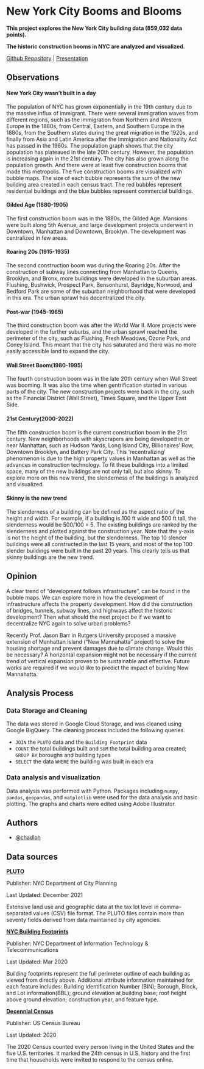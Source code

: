 
# New York City Booms and Blooms

**This project explores the New York City building data (859,032 data points).**

**The historic construction booms in NYC are analyzed and visualized.**


[Github Repository](https://github.com/chadloh/proj1_nyc_building) | 
[Presentation](http://link.com)






## Observations

#### New York City wasn’t built in a day
The population of NYC has grown exponentially in the 19th century due to the massive influx of immigrant. There were several immigration waves from different regions, such as the immigration from Northern and Western Europe in the 1880s, from Central, Eastern, and Southern Europe in the 1880s, from the Southern states during the great migration in the 1920s, and finally from Asia and Latin America after the Immigration and Nationality Act has passed in the 1960s. The population graph shows that the city population has plateaued in the late 20th century. However, the population is increasing again in the 21st century. The city has also grown along the population growth. And there were at least five construction booms that made this metropolis. 
The five construction booms are visualized with bubble maps. The size of each bubble represents the sum of the new building area created in each census tract. The red bubbles represent residential buildings and the blue bubbles represent commercial buildings. 

#### Gilded Age (1880-1905)
The first construction boom was in the 1880s, the Gilded Age. Mansions were built along 5th Avenue, and large development projects underwent in Downtown, Manhattan and Downtown, Brooklyn. The development was centralized in few areas.

#### Roaring 20s (1915-1935)
The second construction boom was during the Roaring 20s. After the construction of subway lines connecting from Manhattan to Queens, Brooklyn, and Bronx, more buildings were developed in the suburban areas. Flushing, Bushwick, Prospect Park, Bensonhurst, Bayridge, Norwood, and Bedford Park are some of the suburban neighborhood that were developed in this era. The urban sprawl has decentralized the city.

#### Post-war (1945-1965)
The third construction boom was after the World War II. More projects were developed in the further suburbs, and the urban sprawl reached the perimeter of the city, such as Flushing, Fresh Meadows, Ozone Park, and Coney Island. This meant that the city has saturated and there was no more easily accessible land to expand the city.

#### Wall Street Boom(1980-1995)
The fourth construction boom was in the late 20th century when Wall Street was booming. It was also the time when gentrification started in various parts of the city. The new construction projects were back in the city, such as the Financial District (Wall Street), Times Square, and the Upper East Side. 

#### 21st Century(2000-2022)
The fifth construction boom is the current construction boom in the 21st century. New neighborhoods with skyscrapers are being developed in or near Manhattan, such as Hudson Yards, Long Island City, Billionaires’ Row, Downtown Brooklyn, and Battery Park City. This ‘recentralizing’ phenomenon is due to the high property values in Manhattan as well as the advances in construction technology. To fit these buildings into a limited space, many of the new buildings are not only tall, but also skinny. To explore more on this new trend, the slenderness of the buildings is analyzed and visualized. 

#### Skinny is the new trend
The slenderness of a building can be defined as the aspect ratio of the height and width. For example, if a building is 100 ft wide and 500 ft tall, the slenderness would be 500/100 = 5. The existing buildings are ranked by the slenderness and plotted against the construction year. Note that the y-axis is not the height of the building, but the slenderness. The top 10 slender buildings were all constructed in the last 15 years, and most of the top 100 slender buildings were built in the past 20 years. This clearly tells us that skinny buildings are the new trend. 






## Opinion

A clear trend of “development follows infrastructure”, can be found in the bubble maps. We can explore more in how the development of infrastructure affects the property development. How did the construction of bridges, tunnels, subway lines, and highways affect the historic development? Then what should the next project be if we want to decentralize NYC again to solve urban problems? 

Recently Prof. Jason Barr in Rutgers University proposed a massive extension of Manhattan Island (“New Mannahatta” project) to solve the housing shortage and prevent damages due to climate change. Would this be necessary? A horizontal expansion might not be necessary if the current trend of vertical expansion proves to be sustainable and effective. Future works are required if we would like to predict the impact of building New Mannahatta.

## Analysis Process

### Data Storage and Cleaning

The data was stored in Google Cloud Storage, and was cleaned using Google BigQuery. The cleaning process included the following queries.
- `JOIN` the `PLUTO` data and the `Building Footprint` data
- `COUNT` the total buildings built and `SUM` the total building area created; `GROUP BY` boroughs and building types
- `SELECT` the data `WHERE` the building was built in each era

### Data analysis and visualization

Data analysis was performed with Python. Packages including `numpy`, `pandas`, `geopandas`, and `matplotlib` were used for the data analysis and basic plotting. The graphs and charts were edited using Adobe Illustrator. 




## Authors

- [@chadloh](https://github.com/chadloh)


## Data sources

[**PLUTO**](https://www1.nyc.gov/site/planning/data-maps/open-data.page#pluto)

Publisher: NYC Department of City Planning

Last Updated: December 2021

Extensive land use and geographic data at the tax lot level in comma–separated values (CSV) file format. The PLUTO files contain more than seventy fields derived from data maintained by city agencies.


[**NYC Building Footprints**](https://data.cityofnewyork.us/Housing-Development/Building-Footprints/nqwf-w8eh)

Publisher: NYC Department of Information Technology & Telecommunications

Last Updated: Mar 2020

Building footprints represent the full perimeter outline of each building as viewed from directly above. Additional attribute information maintained for each feature includes: Building Identification Number (BIN); Borough, Block, and Lot information(BBL); ground elevation at building base; roof height above ground elevation; construction year, and feature type.


[**Decennial Census**](https://data.census.gov/cedsci/)

Publisher: US Census Bureau

Last Updated: 2020

The 2020 Census counted every person living in the United States and the five U.S. territories. It marked the 24th census in U.S. history and the first time that households were invited to respond to the census online.




